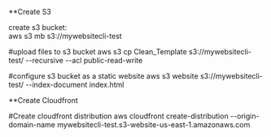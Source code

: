 **Create S3

create s3 bucket:\
aws s3 mb s3://mywebsitecli-test

#upload files to s3 bucket
aws s3 cp Clean_Template s3://mywebsitecli-test/ --recursive --acl public-read-write

#configure s3 bucket as a static website 
aws s3 website s3://mywebsitecli-test/ --index-document index.html

**Create Cloudfront

#Create cloudfront distribution
aws cloudfront create-distribution --origin-domain-name mywebsitecli-test.s3-website-us-east-1.amazonaws.com


